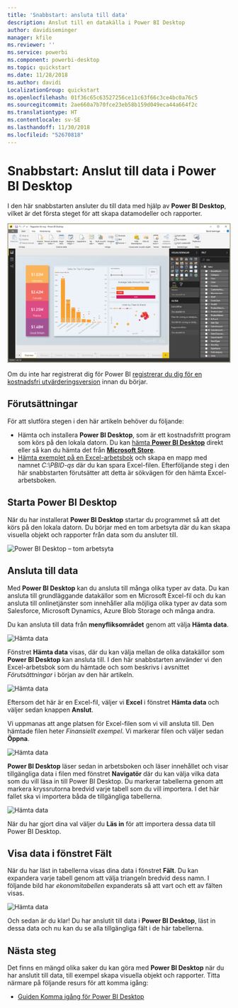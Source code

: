 ```yaml
---
title: 'Snabbstart: ansluta till data'
description: Anslut till en datakälla i Power BI Desktop
author: davidiseminger
manager: kfile
ms.reviewer: ''
ms.service: powerbi
ms.component: powerbi-desktop
ms.topic: quickstart
ms.date: 11/28/2018
ms.author: davidi
LocalizationGroup: quickstart
ms.openlocfilehash: 01f36c65c63527256ce11c63f66c3ce4bc0a76c5
ms.sourcegitcommit: 2ae660a7b70fce23eb58b159d049eca44a664f2c
ms.translationtype: HT
ms.contentlocale: sv-SE
ms.lasthandoff: 11/30/2018
ms.locfileid: "52670818"
---
```

# <a name="quickstart-connect-to-data-in-power-bi-desktop"></a>Snabbstart: Anslut till data i Power BI Desktop

I den här snabbstarten ansluter du till data med hjälp av **Power BI Desktop**, vilket är det första steget för att skapa datamodeller och rapporter.

![Power BI Desktop](media/desktop-what-is-desktop/what-is-desktop_01.png)

Om du inte har registrerat dig för Power BI [registrerar du dig för en kostnadsfri utvärderingsversion](https://app.powerbi.com/signupredirect?pbi_source=web) innan du börjar.

## <a name="prerequisites"></a>Förutsättningar

För att slutföra stegen i den här artikeln behöver du följande:
* Hämta och installera **Power BI Desktop**, som är ett kostnadsfritt program som körs på den lokala datorn. Du kan [hämta **Power BI Desktop**](https://powerbi.microsoft.com/desktop) direkt eller så kan du hämta det från [**Microsoft Store**](http://aka.ms/pbidesktopstore).
* [Hämta exemplet på en Excel-arbetsbok](http://go.microsoft.com/fwlink/?LinkID=521962) och skapa en mapp med namnet *C:\PBID-qs* där du kan spara Excel-filen. Efterföljande steg i den här snabbstarten förutsätter att detta är sökvägen för den hämta Excel-arbetsboken.

## <a name="launch-power-bi-desktop"></a>Starta Power BI Desktop

När du har installerat **Power BI Desktop** startar du programmet så att det körs på den lokala datorn. Du börjar med en tom arbetsyta där du kan skapa visuella objekt och rapporter från data som du ansluter till. 

![Power BI Desktop – tom arbetsyta](media/desktop-quickstart-connect-to-data/qs-connect-data_01.png)

## <a name="connect-to-data"></a>Ansluta till data

Med **Power BI Desktop** kan du ansluta till många olika typer av data. Du kan ansluta till grundläggande datakällor som en Microsoft Excel-fil och du kan ansluta till onlinetjänster som innehåller alla möjliga olika typer av data som Salesforce, Microsoft Dynamics, Azure Blob Storage och många andra. 

Du kan ansluta till data från **menyfliksområdet** genom att välja **Hämta data**.

![Hämta data](media/desktop-quickstart-connect-to-data/qs-connect-data_02.png)

Fönstret **Hämta data** visas, där du kan välja mellan de olika datakällor som **Power BI Desktop** kan ansluta till. I den här snabbstarten använder vi den Excel-arbetsbok som du hämtade och som beskrivs i avsnittet *Förutsättningar* i början av den här artikeln. 

![Hämta data](media/desktop-quickstart-connect-to-data/qs-connect-data_03.png)

Eftersom det här är en Excel-fil, väljer vi **Excel** i fönstret **Hämta data** och väljer sedan knappen **Anslut**.

Vi uppmanas att ange platsen för Excel-filen som vi vill ansluta till. Den hämtade filen heter *Finansiellt exempel*. Vi markerar filen och väljer sedan **Öppna**.

![Hämta data](media/desktop-quickstart-connect-to-data/qs-connect-data_04.png)

**Power BI Desktop** läser sedan in arbetsboken och läser innehållet och visar tillgängliga data i filen med fönstret **Navigatör** där du kan välja vilka data som du vill läsa in till Power BI Desktop. Du markerar tabellerna genom att markera kryssrutorna bredvid varje tabell som du vill importera. I det här fallet ska vi importera båda de tillgängliga tabellerna.

![Hämta data](media/desktop-quickstart-connect-to-data/qs-connect-data_05.png)

När du har gjort dina val väljer du **Läs in** för att importera dessa data till Power BI Desktop.

## <a name="view-data-in-the-fields-pane"></a>Visa data i fönstret Fält

När du har läst in tabellerna visas dina data i fönstret **Fält**. Du kan expandera varje tabell genom att välja triangeln bredvid dess namn. I följande bild har *ekonomitabellen* expanderats så att vart och ett av fälten visas. 

![Hämta data](media/desktop-quickstart-connect-to-data/qs-connect-data_06.png)

Och sedan är du klar! Du har anslutit till data i **Power BI Desktop**, läst in dessa data och nu kan du se alla tillgängliga fält i de här tabellerna.


## <a name="next-steps"></a>Nästa steg
Det finns en mängd olika saker du kan göra med **Power BI Desktop** när du har anslutit till data, till exempel skapa visuella objekt och rapporter. Titta närmare på följande resurs för att komma igång:

* [Guiden Komma igång för Power BI Desktop](desktop-getting-started.md)


